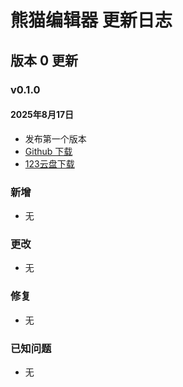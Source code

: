 # 熊猫编辑器 更新日志

## 版本 0 更新

### v0.1.0
#### 2025年8月17日
- 发布第一个版本
- [Github 下载](https://github.com/cxfjh/PandaEditor/releases/tag/v0.1.0)
- [123云盘下载](https://www.123pan.com/s/IzrNjv-cAd7A)
  
### 新增
- 无

### 更改
- 无

### 修复
- 无

### 已知问题
- 无

